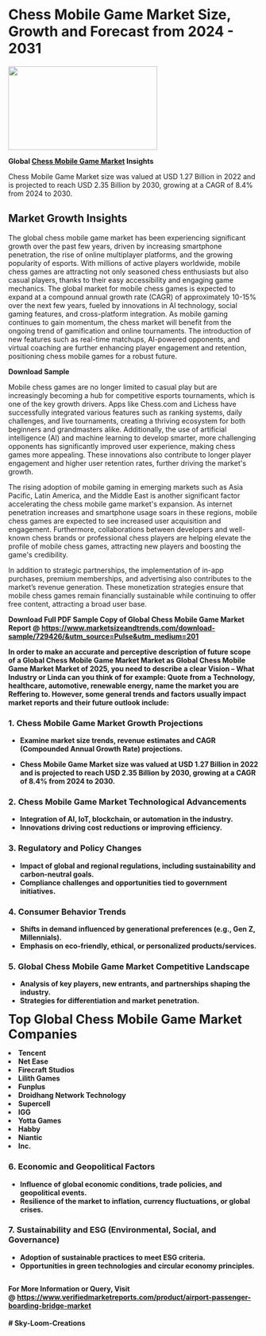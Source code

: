 <H1>Chess Mobile Game Market Size, Growth and Forecast from 2024 - 2031</H1><img class="aligncenter size-medium wp-image-584254" src="https://thirdeyenews.in/wp-content/uploads/2024/09/Global-Market-Research-300x168.jpeg" alt="" width="300" height="168" /><p><strong>Global&nbsp;<a href="https://www.marketsizeandtrends.com/download-sample/729426/&amp;utm_source=Pulse&amp;utm_medium=201">Chess Mobile Game Market</a> Insights</strong></p><p>Chess Mobile Game Market size was valued at USD 1.27 Billion in 2022 and is projected to reach USD 2.35 Billion by 2030, growing at a CAGR of 8.4% from 2024 to 2030.</p><p><h2>Market Growth Insights</h2> <p>The global chess mobile game market has been experiencing significant growth over the past few years, driven by increasing smartphone penetration, the rise of online multiplayer platforms, and the growing popularity of esports. With millions of active players worldwide, mobile chess games are attracting not only seasoned chess enthusiasts but also casual players, thanks to their easy accessibility and engaging game mechanics. The global market for mobile chess games is expected to expand at a compound annual growth rate (CAGR) of approximately 10-15% over the next few years, fueled by innovations in AI technology, social gaming features, and cross-platform integration. As mobile gaming continues to gain momentum, the chess market will benefit from the ongoing trend of gamification and online tournaments. The introduction of new features such as real-time matchups, AI-powered opponents, and virtual coaching are further enhancing player engagement and retention, positioning chess mobile games for a robust future.</p> <p><strong>Download Sample</strong></p> <p>Mobile chess games are no longer limited to casual play but are increasingly becoming a hub for competitive esports tournaments, which is one of the key growth drivers. Apps like Chess.com and Lichess have successfully integrated various features such as ranking systems, daily challenges, and live tournaments, creating a thriving ecosystem for both beginners and grandmasters alike. Additionally, the use of artificial intelligence (AI) and machine learning to develop smarter, more challenging opponents has significantly improved user experience, making chess games more appealing. These innovations also contribute to longer player engagement and higher user retention rates, further driving the market's growth.</p> <p>The rising adoption of mobile gaming in emerging markets such as Asia Pacific, Latin America, and the Middle East is another significant factor accelerating the chess mobile game market's expansion. As internet penetration increases and smartphone usage soars in these regions, mobile chess games are expected to see increased user acquisition and engagement. Furthermore, collaborations between developers and well-known chess brands or professional chess players are helping elevate the profile of mobile chess games, attracting new players and boosting the game's credibility.</p> <p>In addition to strategic partnerships, the implementation of in-app purchases, premium memberships, and advertising also contributes to the market’s revenue generation. These monetization strategies ensure that mobile chess games remain financially sustainable while continuing to offer free content, attracting a broad user base.</p> <p><strong></p><p><span class=""><strong>Download Full PDF Sample Copy of Global Chess Mobile Game Market Report</strong> @ <a href="https://www.marketsizeandtrends.com/download-sample/729426/&amp;utm_source=Pulse&amp;utm_medium=201" target="_blank">https://www.marketsizeandtrends.com/download-sample/729426/&amp;utm_source=Pulse&amp;utm_medium=201</a></span></p><p>In order to make an accurate and perceptive description of future scope of a Global&nbsp;Chess Mobile Game Market Market as Global&nbsp;Chess Mobile Game Market Market of 2025, you need to describe a clear Vision &ndash; What Industry or Linda can you think of for example: Quote from a Technology, healthcare, automotive, renewable energy, name the market you are Reffering to. However, some general trends and factors usually impact market reports and their future outlook include:</p><h3>1.&nbsp;<strong>Chess Mobile Game Market Growth Projections</strong></h3><ul><li>Examine market size trends, revenue estimates and CAGR (Compounded Annual Growth Rate) projections.</li><li><p>Chess Mobile Game Market size was valued at USD 1.27 Billion in 2022 and is projected to reach USD 2.35 Billion by 2030, growing at a CAGR of 8.4% from 2024 to 2030.</p></li></ul><h3>2.&nbsp;<strong>Chess Mobile Game Market Technological Advancements</strong></h3><ul><li>Integration of AI, IoT, blockchain, or automation in the industry.</li><li>Innovations driving cost reductions or improving efficiency.</li></ul><h3>3.&nbsp;<strong>Regulatory and Policy Changes</strong></h3><ul><li>Impact of global and regional regulations, including sustainability and carbon-neutral goals.</li><li>Compliance challenges and opportunities tied to government initiatives.</li></ul><h3>4.&nbsp;<strong>Consumer Behavior Trends</strong></h3><ul><li>Shifts in demand influenced by generational preferences (e.g., Gen Z, Millennials).</li><li>Emphasis on eco-friendly, ethical, or personalized products/services.</li></ul><h3>5.&nbsp;<strong>Global Chess Mobile Game Market Competitive Landscape</strong></h3><ul><li>Analysis of key players, new entrants, and partnerships shaping the industry.</li><li>Strategies for differentiation and market penetration.</li></ul><p data-pm-slice="1 1 []"><span style="color: inherit; font-family: inherit; font-size: 25px;">Top Global Chess Mobile Game Market Companies</span></p><div class="" data-test-id=""><p><li>Tencent</li><li> Net Ease</li><li> Firecraft Studios</li><li> Lilith Games</li><li> Funplus</li><li> Droidhang Network Technology</li><li> Supercell</li><li> IGG</li><li> Yotta Games</li><li> Habby</li><li> Niantic</li><li> Inc.</li></p></div><h3>6.&nbsp;<strong>Economic and Geopolitical Factors</strong></h3><ul><li>Influence of global economic conditions, trade policies, and geopolitical events.</li><li>Resilience of the market to inflation, currency fluctuations, or global crises.</li></ul><h3>7.&nbsp;<strong>Sustainability and ESG (Environmental, Social, and Governance)</strong></h3><ul><li>Adoption of sustainable practices to meet ESG criteria.</li><li>Opportunities in green technologies and circular economy principles.</li></ul><h2><strong style="font-size: 14px;">For More Information or Query, Visit @&nbsp;</strong><a style="background-color: #ffffff; font-size: 14px;" href="https://www.marketsizeandtrends.com/report/chess-mobile-game-market/" target="_blank">https://www.verifiedmarketreports.com/product/airport-passenger-boarding-bridge-market</a></h2># Sky-Loom-Creations
